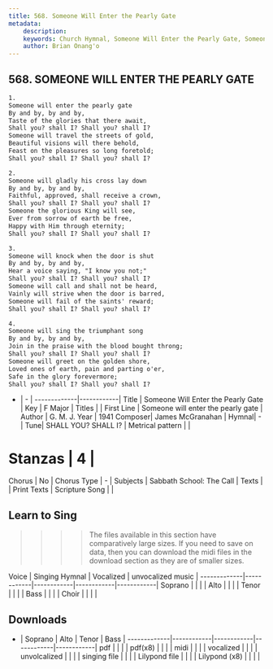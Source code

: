 ```yaml
---
title: 568. Someone Will Enter the Pearly Gate
metadata:
    description: 
    keywords: Church Hymnal, Someone Will Enter the Pearly Gate, Someone will enter the pearly gate, 
    author: Brian Onang'o
---
```



## 568. SOMEONE WILL ENTER THE PEARLY GATE

```txt
1.
Someone will enter the pearly gate 
By and by, by and by, 
Taste of the glories that there await, 
Shall you? shall I? Shall you? shall I? 
Someone will travel the streets of gold, 
Beautiful visions will there behold, 
Feast on the pleasures so long foretold; 
Shall you? shall I? Shall you? shall I? 

2.
Someone will gladly his cross lay down 
By and by, by and by, 
Faithful, approved, shall receive a crown, 
Shall you? shall I? Shall you? shall I? 
Someone the glorious King will see, 
Ever from sorrow of earth be free, 
Happy with Him through eternity; 
Shall you? shall I? Shall you? shall I? 

3.
Someone will knock when the door is shut 
By and by, by and by, 
Hear a voice saying, "I know you not;" 
Shall you? shall I? Shall you? shall I? 
Someone will call and shall not be heard, 
Vainly will strive when the door is barred, 
Someone will fail of the saints' reward; 
Shall you? shall I? Shall you? shall I? 

4.
Someone will sing the triumphant song 
By and by, by and by, 
Join in the praise with the blood bought throng; 
Shall you? shall I? Shall you? shall I? 
Someone will greet on the golden shore, 
Loved ones of earth, pain and parting o'er, 
Safe in the glory forevermore; 
Shall you? shall I? Shall you? shall I?
```

- |   -  |
-------------|------------|
Title | Someone Will Enter the Pearly Gate |
Key | F Major |
Titles |  |
First Line | Someone will enter the pearly gate |
Author | G. M. J. 
Year | 1941
Composer| James McGranahan |
Hymnal|  - |
Tune| SHALL YOU? SHALL I? |
Metrical pattern | |
# Stanzas | 4 |
Chorus | No |
Chorus Type | - |
Subjects | Sabbath School: The Call |
Texts |  |
Print Texts | 
Scripture Song |  |
  
## Learn to Sing

>>>> The files available in this section have comparatively large sizes. If you need to save on data, then you can download the midi files in the download section as they are of smaller sizes.

Voice |  Singing Hymnal | Vocalized | unvocalized music |
-------------|------------|------------|------------|------------|
Soprano | | | |
Alto | | | |
Tenor | | | |
Bass | | | |
Choir | | | |

## Downloads

- |  Soprano | Alto | Tenor | Bass |
-------------|------------|------------|------------|------------|
pdf | | | |
pdf(x8) | | | |
midi | | | |
vocalized | | | |
unvolcalized | | | |
singing file | | | |
Lilypond file | | | |
Lilypond (x8) | | | |
  